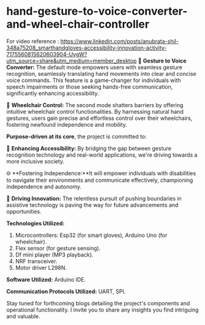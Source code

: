 # hand-gesture-to-voice-converter-and-wheel-chair-controller

For video reference : https://www.linkedin.com/posts/anubrata-shil-348a75208_smarthandgloves-accessibility-innovation-activity-7175560815620603904-UvgW?utm_source=share&utm_medium=member_desktop
🔹 **Gesture to Voice Converter:** The default mode empowers users with seamless gesture recognition, seamlessly translating hand movements into clear and concise voice commands. This feature is a game-changer for individuals with speech impairments or those seeking hands-free communication, significantly enhancing accessibility.

🔹 **Wheelchair Control:** The second mode shatters barriers by offering intuitive wheelchair control functionalities. By harnessing natural hand gestures, users gain precise and effortless control over their wheelchairs, fostering newfound independence and mobility.

**Purpose-driven at its core**, the project is committed to:

🎯 **Enhancing Accessibility:** By bridging the gap between gesture recognition technology and real-world applications, we're driving towards a more inclusive society.

🌐 **Fostering Independence:**It will empower individuals with disabilities to navigate their environments and communicate effectively, championing independence and autonomy.

🚀 **Driving Innovation:** The relentless pursuit of pushing boundaries in assistive technology is paving the way for future advancements and opportunities.

**Technologies Utilized:**
1. Microcontrollers: Esp32 (for smart gloves), Arduino Uno (for wheelchair).
2. Flex sensor (for gesture sensing).
3. Df mini player (MP3 playback).
4. NRF transceiver.
5. Motor driver L298N.

**Software Utilized:** Arduino IDE.

**Communication Protocols Utilized:** UART, SPI.

Stay tuned for forthcoming blogs detailing the project's components and operational functionality. I invite you to share any insights you find intriguing and valuable.


